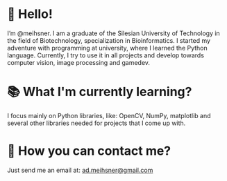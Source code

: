 # 👋 Hello! 
I’m @meihsner. I am a graduate of the Silesian University of Technology in the field of Biotechnology, specialization in Bioinformatics.
I started my adventure with programming at university, where I learned the Python language. Currently, I try to use it in all projects and develop towards computer vision,
image processing and gamedev.
# 📚 What I'm currently learning?
I focus mainly on Python libraries, like: OpenCV, NumPy, matplotlib and several other libraries needed for projects that I come up with.
# 📧 How you can contact me?
Just send me an email at: ad.meihsner@gmail.com

<!---
meihsner/meihsner is a ✨ special ✨ repository because its `README.md` (this file) appears on your GitHub profile.
You can click the Preview link to take a look at your changes.
--->
